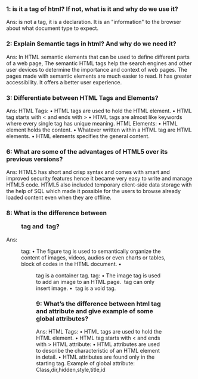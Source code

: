 ### 1: <!DOCTYPE html> is it a tag of html? If not, what is it and why do we use it?
Ans: <!DOCTYPE html> is not a tag, it is a declaration. It is an "information" to the browser about what document type to expect.
### 2: Explain Semantic tags in html? And why do we need it?
Ans: In HTML semantic elements that can be used to define different parts of a web page, The semantic HTML tags help the search engines and other user devices to determine the importance and context of web pages. The pages made with semantic elements are much easier to read. It has greater accessibility. It offers a better user experience.
### 3: Differentiate between HTML Tags and Elements?
Ans: HTML Tags:
•	HTML tags are used to hold the HTML element.
•	HTML tag starts with < and ends with >
•	HTML tags are almost like keywords where every single tag has unique meaning.
HTML Elements:
•	HTML element holds the content.
•	Whatever written within a HTML tag are HTML elements.
•	HTML elements specifies the general content.
### 6: What are some of the advantages of HTML5 over its previous versions?
Ans: HTML5 has short and crisp syntax and comes with smart and improved security features hence it became very easy to write and manage HTML5 code. HTML5 also included temporary client-side data storage with the help of SQL which made it possible for the users to browse already loaded content even when they are offline.
### 8: What is the difference between <figure> tag and <img> tag?
Ans: <figure>tag:
•	The figure tag is used to semantically organize the content of images, videos, audios or even charts or tables, block of codes in the HTML document.
•	<figure> tag is a container tag.
<img>tag:
•	The image tag is used to add an image to an   HTML page. <img> tag can only insert image.
•	<img> tag is a void tag.

### 9: What’s the difference between html tag and attribute and give example of some global attributes?
Ans: HTML Tags:
•	HTML tags are used to hold the HTML element.
•	HTML tag starts with < and ends with >
HTML attribute:
•	HTML attributes are used to describe the characteristic of an HTML element in detail.
•	HTML attributes are found only in the starting tag.
Example of global attribute:
Class,dir,hidden,style,title,id	
